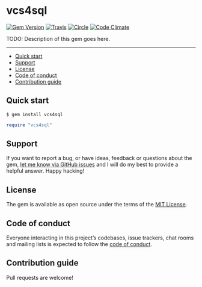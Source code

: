 # vcs4sql

[![Gem Version](https://badge.fury.io/rb/vcs4sql.svg)](https://rubygems.org/gems/vcs4sql)
[![Travis](https://img.shields.io/travis/dgroup/vcs4sql.svg?label=travis)](https://travis-ci.org/dgroup/vcs4sql)
[![Circle](https://circleci.com/gh/dgroup/vcs4sql.svg?style=shield)](https://circleci.com/gh/dgroup/vcs4sql)
[![Code Climate](https://codeclimate.com/github/dgroup/vcs4sql/badges/gpa.svg)](https://codeclimate.com/github/dgroup/vcs4sql)

TODO: Description of this gem goes here.

---

- [Quick start](#quick-start)
- [Support](#support)
- [License](#license)
- [Code of conduct](#code-of-conduct)
- [Contribution guide](#contribution-guide)

## Quick start

```
$ gem install vcs4sql
```

```ruby
require "vcs4sql"
```

## Support

If you want to report a bug, or have ideas, feedback or questions about the gem, [let me know via GitHub issues](https://github.com/dgroup/vcs4sql/issues/new) and I will do my best to provide a helpful answer. Happy hacking!

## License

The gem is available as open source under the terms of the [MIT License](license.txt).

## Code of conduct

Everyone interacting in this project’s codebases, issue trackers, chat rooms and mailing lists is expected to follow the [code of conduct](CODE_OF_CONDUCT.md).

## Contribution guide

Pull requests are welcome!
